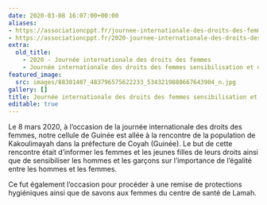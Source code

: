 ```yaml
---
date: 2020-03-08 16:07:00+00:00
aliases:
- https://associationcppt.fr/journee-internationale-des-droits-des-femmes-sensibilisation-et-dons-en-guinee/
- https://associationcppt.fr/2020-journee-internationale-des-droits-des-femmes/
extra:
  old_title:
    - 2020 - Journée internationale des droits des femmes
    - Journée internationale des droits des femmes sensibilisation et dons en Guinée
featured_image:
  src: images/88301407_483796575622233_5343219880667643904_n.jpg
gallery: []
title: Journée internationale des droits des femmes sensibilisation et dons en Guinée
editable: true
---
```

Le 8 mars 2020, à l’occasion de la journée internationale des droits des femmes, notre cellule de Guinée est allée à la rencontre de la population de Kakoulimayah dans la préfecture de Coyah (Guinée). Le but de cette rencontre était d’informer les femmes et les jeunes filles de leurs droits ainsi que de sensibiliser les hommes et les garçons sur l’importance de l’égalité entre les hommes et les femmes.

Ce fut également l’occasion pour procéder à une remise de protections hygiéniques ainsi que de savons aux femmes du centre de santé de Lamah.